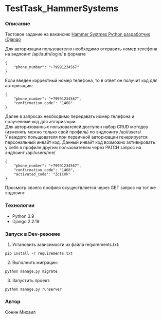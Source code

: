 # TestTask_HammerSystems

### Описание
Тестовое задание на вакансию [Hammer Systmes Python разработчик (Django](https://hh.ru/vacancy/54043925?from=negotiations_item&hhtmFrom=negotiations_item)

Для авторизации пользователю необходимо отправить номер телефона на эндпоинт /api/auth/login/ в формате
```
{
    "phone_number": "+79991234567"
}   
```
Если введен корректный номер телефона, то в ответ он получит код для авторизации:
```
{
    "phone_number": "+79991234567",
    "confirmation_code": "1468"
}
```
Далее в запросах необходимо передавать номер телефона и полученный код для авторизации.  
Для авторизованных пользователей доступен набор CRUD методов (изменять можно только свой профиль) по эндпоинту /api/users/  
У каждого польщователя при первичной авторизации генерируется персональный инвайт код. Данный инвайт код возможно активировать у себя в профиле другим пользователям через PATCH запрос на эндпоинт /api/users/me/
```
{
    "phone_number": "+79991234567",
    "confirmation_code": "1468",
    "activated_code": "ZcICXk"
}
```
Просмотр своего профиля осуществляется через GET запрос на тот же эндпоинт.

### Технологии
 - Python 3.9
 - Django 2.2.19
### Запуск в Dev-режиме
1. Установить зависимости из файла requirements.txt:

```
pip install -r requirements.txt
```

2. Выполнить миграции:

```
python manage.py migrate
```

3. Запустить проект:

```
python manage.py runserver
```
### Автор
Сонин Михаил
